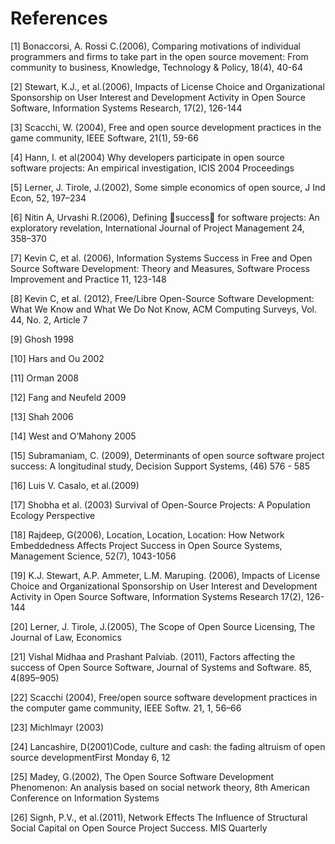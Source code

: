 # References
[1] Bonaccorsi, A. Rossi C.(2006), Comparing motivations of individual programmers and firms to take part in the open source movement: From community to business, Knowledge, Technology & Policy, 18(4), 40-64

[2] Stewart, K.J., et al.(2006), Impacts of License Choice and Organizational Sponsorship on User Interest and Development Activity in Open Source Software, Information Systems Research, 17(2), 126-144

[3] Scacchi, W. (2004), Free and open source development practices in the game community, IEEE Software, 21(1), 59-66

[4] Hann, I. et al(2004) Why developers participate in open source software projects: An empirical investigation, ICIS 2004 Proceedings

[5] Lerner, J. Tirole, J.(2002), Some simple economics of open source, J Ind Econ, 52, 197–234

[6] Nitin A, Urvashi R.(2006), Defining success for software projects: An exploratory revelation, International Journal of Project Management 24, 358–370

[7] Kevin C, et al. (2006), Information Systems Success in Free and Open Source Software Development: Theory and Measures, Software Process Improvement and Practice 11, 123-148

[8] Kevin C, et al. (2012), Free/Libre Open-Source Software Development: What We Know
and What We Do Not Know, ACM Computing Surveys, Vol. 44, No. 2, Article 7

[9] Ghosh 1998

[10] Hars and Ou 2002

[11] Orman 2008

[12] Fang and Neufeld 2009

[13] Shah 2006

[14] West and O’Mahony 2005

[15] Subramaniam, C. (2009), Determinants of open source software project success: A longitudinal study, Decision Support Systems, (46) 576 - 585

[16] Luis V. Casalo, et al.(2009)

[17] Shobha et al. (2003) Survival of Open-Source Projects: A Population Ecology Perspective

[18] Rajdeep, G(2006), Location, Location, Location: How Network Embeddedness Affects Project Success in Open Source Systems, Management Science, 52(7), 1043-1056

[19] K.J. Stewart, A.P. Ammeter, L.M. Maruping. (2006), Impacts of License Choice and Organizational Sponsorship on User Interest and Development Activity in Open Source Software, Information Systems Research 17(2), 126-144

[20] Lerner, J. Tirole, J.(2005), The Scope of Open Source Licensing, The Journal of Law, Economics

[21] Vishal Midhaa and Prashant Palviab. (2011), Factors affecting the success of Open Source Software, Journal of Systems and Software. 85, 4(895–905)

[22] Scacchi (2004), Free/open source software development practices in the computer game community, IEEE Softw. 21, 1, 56–66

[23] Michlmayr (2003)

[24] Lancashire, D(2001)Code, culture and cash: the fading altruism of open source developmentFirst Monday
6, 12

[25] Madey, G.(2002), The Open Source Software Development Phenomenon: An analysis based on social network theory, 8th American Conference on Information Systems

[26] Signh, P.V., et al.(2011), Network Effects The Influence of Structural Social Capital on Open Source Project Success. MIS Quarterly
